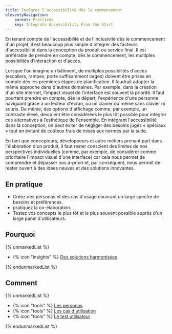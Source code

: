 ```yaml
---
title: Intégrez l'accessibilité dès le commencement
eleventyNavigation:
    parent: Practices
    key: Integrate Accessibility From the Start
---
```


En tenant compte de l'accessibilité et de l'inclusivité dès le commencement d'un projet, il est beaucoup plus simple
d'intégrer des facteurs d'accessibilité dans la conception du produit ou service final. Il est préférable de prendre en
compte, dès le commencement, les multiples possibilités d'interaction et d'accès.

Lorsque l'on imagine un bâtiment, de multiples possibilités d'accès (escaliers, rampes, porte suffisamment larges)
doivent être prises en compte dès les premières étapes de planification. Il faudrait adopter la même approche dans
d'autres domaines. Par exemple, dans la création d'un site internet, l'impact visuel de l'interface est souvent la
priorité. Il faut pourtant prendre en compte, dès le départ, l'expérience d'une personne naviguant grâce à un lecteur
d'écran, ou un clavier ou même sans clavier ni souris. De même, des options d'affichage comme, par exemple, un contraste
élevé, devraient être considérées le plus tôt possible pour intégrer ces alternatives à l’esthétique de l'ensemble. En
intégrant l'accessibilité dans la conception, on peut éviter de négliger des besoins jugés « spéciaux » tout en évitant
de coûteux frais de mises aux normes par la suite.

En tant que concepteurs, développeurs et autre métiers prenant part dans l'élaboration d'un produit, il faut rester
conscient des limites de nos perspectives individuelles (comme, par exemple, de considérer comme prioritaire l'impact
visuel d'une interface) car cela nous permet de comprendre et dépasser nos a-priori et, par conséquent, nous permet de
rester ouvert à des idées neuves et des solutions innovantes.

## En pratique

* Créez des personas et des cas d'usage couvrant un large spectre de besoins et préférences.
* pratiquez la co-élaboration.
* Testez vos concepts le plus tôt et le plus souvent possible auprès d'un large panel d'utilisateurs.

## Pourquoi

{% unmarkedList %}

* {% icon "insights" %} [Des solutions harmonisées](../../perspectives/des-solutions-harmonisees/)

{% endunmarkedList %}

## Comment

{% unmarkedList %}

* {% icon "tools" %} [Les personas](../../outils/les-personas/)
* {% icon "tools" %} [Les cas d'utilisation](../../outils/les-cas-dutilisation/)
* {% icon "tools" %} [Le test utilisateur](../../outils/le-test-utilisateur/)

{% endunmarkedList %}
